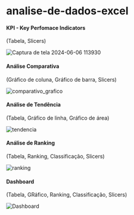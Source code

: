 # analise-de-dados-excel

<h4>KPI - Key Perfomace Indicators</h4>
<p>(Tabela, Slicers)</p>

![Captura de tela 2024-06-06 113930](https://github.com/eugersonmendonca/analise-de-dados-excel/assets/44478573/2840510d-5451-4f46-8253-16534076d849)

<h4>Análise Comparativa</h4> 
<p>(Gráfico de coluna, Gráfico de barra, Slicers)</p>

![comparativo_grafico](https://github.com/eugersonmendonca/analise-de-dados-excel/assets/44478573/d61274be-de38-4fd9-ae41-c8e32ce6dd3d)

<h4>Análise de Tendência</h4> 
<p>(Tabela, Gráfico de linha, Gráfico de área)</p>

![tendencia](https://github.com/eugersonmendonca/analise-de-dados-excel/assets/44478573/ae7549f5-b530-4fc1-b47a-fdb3049a1544)

<h4>Análise de Ranking</h4> 
<p>(Tabela, Ranking, Classificação, Slicers)</p>

![ranking](https://github.com/eugersonmendonca/analise-de-dados-excel/assets/44478573/7f8ebe83-86fe-4cba-8f6a-d570b07b52bd)

<h4>Dashboard</h4> 
<p>(Tabela, GRáfico, Ranking, Classificação, Slicers)</p>

![Dashboard](https://github.com/eugersonmendonca/analise-de-dados-excel/assets/44478573/be0b28e3-e022-4350-8b4f-2db051b6a996)
